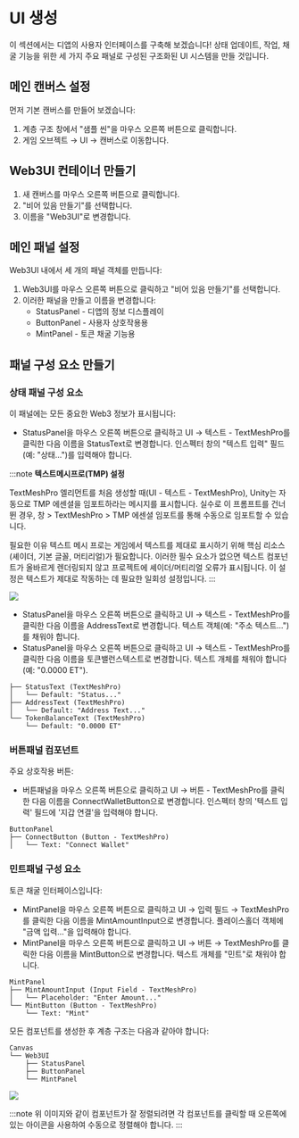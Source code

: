 # UI 생성

이 섹션에서는 디앱의 사용자 인터페이스를 구축해 보겠습니다! 상태 업데이트, 작업, 채굴 기능을 위한 세 가지 주요 패널로 구성된 구조화된 UI 시스템을 만들 것입니다.

## 메인 캔버스 설정

먼저 기본 캔버스를 만들어 보겠습니다:

1. 계층 구조 창에서 "샘플 씬"을 마우스 오른쪽 버튼으로 클릭합니다.
2. 게임 오브젝트 → UI → 캔버스로 이동합니다.

## Web3UI 컨테이너 만들기

1. 새 캔버스를 마우스 오른쪽 버튼으로 클릭합니다.
2. "비어 있음 만들기"를 선택합니다.
3. 이름을 "Web3UI"로 변경합니다.

## 메인 패널 설정

Web3UI 내에서 세 개의 패널 객체를 만듭니다:

1. Web3UI를 마우스 오른쪽 버튼으로 클릭하고 "비어 있음 만들기"를 선택합니다.
2. 이러한 패널을 만들고 이름을 변경합니다:
   - StatusPanel - 디앱의 정보 디스플레이
   - ButtonPanel - 사용자 상호작용용
   - MintPanel - 토큰 채굴 기능용

## 패널 구성 요소 만들기

### 상태 패널 구성 요소

이 패널에는 모든 중요한 Web3 정보가 표시됩니다:

- StatusPanel을 마우스 오른쪽 버튼으로 클릭하고 UI → 텍스트 - TextMeshPro를 클릭한 다음 이름을 StatusText로 변경합니다. 인스펙터 창의 "텍스트 입력" 필드(예: "상태...")를 입력해야 합니다.

:::note
**텍스트메시프로(TMP) 설정**

TextMeshPro 엘리먼트를 처음 생성할 때(UI - 텍스트 - TextMeshPro), Unity는 자동으로 TMP 에센셜을 임포트하라는 메시지를 표시합니다. 실수로 이 프롬프트를 건너뛴 경우, 창 > TextMeshPro > TMP 에센셜 임포트를 통해 수동으로 임포트할 수 있습니다.

필요한 이유 텍스트 메시 프로는 게임에서 텍스트를 제대로 표시하기 위해 핵심 리소스(셰이더, 기본 글꼴, 머티리얼)가 필요합니다. 이러한 필수 요소가 없으면 텍스트 컴포넌트가 올바르게 렌더링되지 않고 프로젝트에 셰이더/머티리얼 오류가 표시됩니다. 이 설정은 텍스트가 제대로 작동하는 데 필요한 일회성 설정입니다.
:::

![](/img/minidapps/unity-minidapp/status_text.png)

- StatusPanel을 마우스 오른쪽 버튼으로 클릭하고 UI → 텍스트 - TextMeshPro를 클릭한 다음 이름을 AddressText로 변경합니다. 텍스트 객체(예: "주소 텍스트...")를 채워야 합니다.
- StatusPanel을 마우스 오른쪽 버튼으로 클릭하고 UI → 텍스트 - TextMeshPro를 클릭한 다음 이름을 토큰밸런스텍스트로 변경합니다. 텍스트 개체를 채워야 합니다(예: "0.0000 ET").

```code
├── StatusText (TextMeshPro)
│   └── Default: "Status..."
├── AddressText (TextMeshPro)
│   └── Default: "Address Text..."
└── TokenBalanceText (TextMeshPro)
    └── Default: "0.0000 ET"
```

### 버튼패널 컴포넌트

주요 상호작용 버튼:

- 버튼패널을 마우스 오른쪽 버튼으로 클릭하고 UI → 버튼 - TextMeshPro를 클릭한 다음 이름을 ConnectWalletButton으로 변경합니다. 인스펙터 창의 '텍스트 입력' 필드에 '지갑 연결'을 입력해야 합니다.

```code
ButtonPanel
├── ConnectButton (Button - TextMeshPro)
│   └── Text: "Connect Wallet"
```

### 민트패널 구성 요소

토큰 채굴 인터페이스입니다:

- MintPanel을 마우스 오른쪽 버튼으로 클릭하고 UI → 입력 필드 → TextMeshPro를 클릭한 다음 이름을 MintAmountInput으로 변경합니다. 플레이스홀더 객체에 "금액 입력…"을 입력해야 합니다.
- MintPanel을 마우스 오른쪽 버튼으로 클릭하고 UI → 버튼 → TextMeshPro를 클릭한 다음 이름을 MintButton으로 변경합니다. 텍스트 개체를 "민트"로 채워야 합니다.

```code
MintPanel
├── MintAmountInput (Input Field - TextMeshPro)
│   └── Placeholder: "Enter Amount..."
└── MintButton (Button - TextMeshPro)
    └── Text: "Mint"
```

모든 컴포넌트를 생성한 후 계층 구조는 다음과 같아야 합니다:

```code
Canvas
└── Web3UI
    ├── StatusPanel
    ├── ButtonPanel
    └── MintPanel
```

![](/img/minidapps/unity-minidapp/unity_ui_canvas.png)

:::note
위 이미지와 같이 컴포넌트가 잘 정렬되려면 각 컴포넌트를 클릭할 때 오른쪽에 있는 아이콘을 사용하여 수동으로 정렬해야 합니다.
:::
